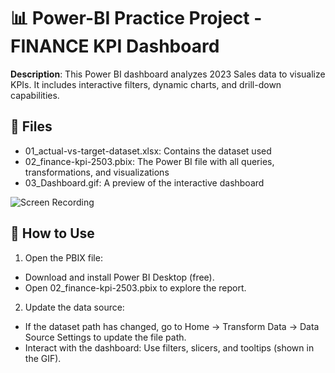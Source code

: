 # 📊 Power-BI Practice Project - FINANCE KPI Dashboard
**Description**: This Power BI dashboard analyzes 2023 Sales data to visualize  KPIs. It includes interactive filters, dynamic charts, and drill-down capabilities.  

## 📂 Files
- 01_actual-vs-target-dataset.xlsx: Contains the dataset used
- 02_finance-kpi-2503.pbix: The Power BI file with all queries, transformations, and visualizations
- 03_Dashboard.gif: A preview of the interactive dashboard
  
![Screen Recording](https://github.com/AnnieAnh/A/blob/main/03_Dashboard.gif)

## 🔧 How to Use

1. Open the PBIX file:
- Download and install Power BI Desktop (free).
- Open 02_finance-kpi-2503.pbix to explore the report.

2. Update the data source:
- If the dataset path has changed, go to Home → Transform Data → Data Source Settings to update the file path.
- Interact with the dashboard: Use filters, slicers, and tooltips (shown in the GIF).
